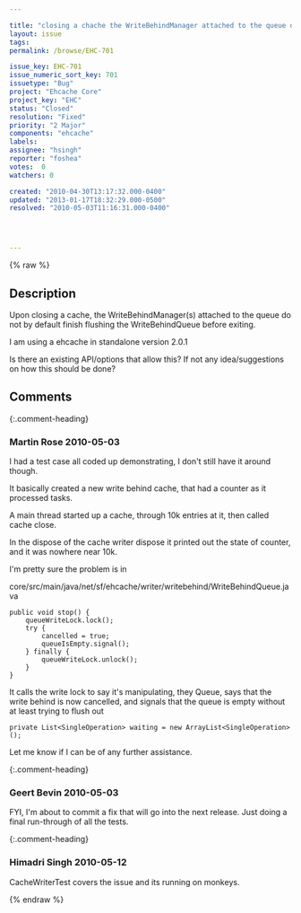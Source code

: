 ```yaml
---

title: "closing a chache the WriteBehindManager attached to the queue does not by default finish flushing "
layout: issue
tags: 
permalink: /browse/EHC-701

issue_key: EHC-701
issue_numeric_sort_key: 701
issuetype: "Bug"
project: "Ehcache Core"
project_key: "EHC"
status: "Closed"
resolution: "Fixed"
priority: "2 Major"
components: "ehcache"
labels: 
assignee: "hsingh"
reporter: "foshea"
votes:  0
watchers: 0

created: "2010-04-30T13:17:32.000-0400"
updated: "2013-01-17T18:32:29.000-0500"
resolved: "2010-05-03T11:16:31.000-0400"




---
```


{% raw %}

## Description

<div markdown="1" class="description">

Upon closing a cache, the WriteBehindManager(s) attached to the queue do not by default finish flushing the WriteBehindQueue before exiting. 

I am using a ehcache in standalone version 2.0.1 

Is there an existing API/options that allow this? If not any idea/suggestions on how this should be done? 

</div>

## Comments


{:.comment-heading}
### **Martin Rose** <span class="date">2010-05-03</span>

<div markdown="1" class="comment">

I had a test case all coded up demonstrating, I don't still have it around though.

It basically created a new write behind cache, that had a counter as it processed tasks.

A main thread started up a cache, through 10k entries at it, then called cache close.

In the dispose of the cache writer dispose it printed out the state of counter, and it was nowhere near 10k.

I'm pretty sure the problem is in 

core/src/main/java/net/sf/ehcache/writer/writebehind/WriteBehindQueue.java


    public void stop() {
        queueWriteLock.lock();
        try {
            cancelled = true;
            queueIsEmpty.signal();
        } finally {
            queueWriteLock.unlock();
        }
    }

It calls the write lock to say it's manipulating, they Queue, says that the write behind is now cancelled, and signals that the queue is empty without at least trying to flush out

    private List<SingleOperation> waiting = new ArrayList<SingleOperation>();


Let me know if I can be of any further assistance.



</div>


{:.comment-heading}
### **Geert Bevin** <span class="date">2010-05-03</span>

<div markdown="1" class="comment">

FYI, I'm about to commit a fix that will go into the next release. Just doing a final run-through of all the tests.

</div>


{:.comment-heading}
### **Himadri Singh** <span class="date">2010-05-12</span>

<div markdown="1" class="comment">

CacheWriterTest covers the issue and its running on monkeys.

</div>



{% endraw %}
